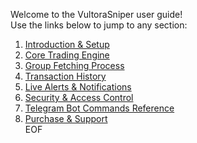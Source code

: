 Welcome to the VultoraSniper user guide!  
Use the links below to jump to any section:

1. [Introduction & Setup](01-introduction-and-setup.md)  
2. [Core Trading Engine](02-core-trading-engine.md)  
3. [Group Fetching Process](03-group-fetching-process.md)  
4. [Transaction History](04-transaction-history.md)  
5. [Live Alerts & Notifications](05-live-alerts-notifications.md)  
6. [Security & Access Control](06-security-access-control.md)  
7. [Telegram Bot Commands Reference](07-commands-reference.md)  
8. [Purchase & Support](08-purchase-support.md)  
EOF